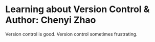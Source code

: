 # Learning about Version Control & Author: Chenyi Zhao
Version control is good.
Version control sometimes frustrating.

